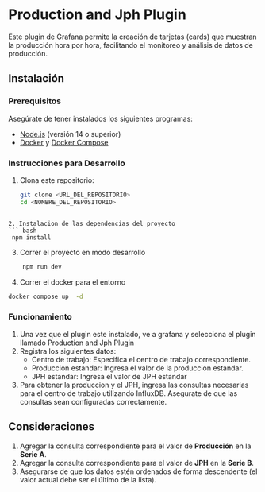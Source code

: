 # Production and Jph Plugin

Este plugin de Grafana permite la creación de tarjetas (cards) que muestran la producción hora por hora, facilitando el monitoreo y análisis de datos de producción.

## Instalación

### Prerequisitos

Asegúrate de tener instalados los siguientes programas:

- [Node.js](https://nodejs.org/) (versión 14 o superior)
- [Docker](https://www.docker.com/) y [Docker Compose](https://docs.docker.com/compose/)

### Instrucciones para Desarrollo

1. Clona este repositorio:
   ```bash
   git clone <URL_DEL_REPOSITORIO>
   cd <NOMBRE_DEL_REPOSITORIO>
  ```

2. Instalacion de las dependencias del proyecto
  ``` bash
   npm install 
   ```

3. Correr el proyecto en modo desarrollo 
``` bash
    npm run dev  
 ```

4. Correr el docker para el entorno
``` bash
docker compose up  -d
```


### Funcionamiento

1. Una vez que el plugin este instalado, ve a grafana y selecciona el plugin llamado Production and Jph Plugin
2. Registra los siguientes datos: 
    - Centro de trabajo: Especifica el centro de trabajo correspondiente.
    - Produccion estandar: Ingresa el valor de la produccion estandar.
    - JPH estandar: Ingresa el valor de JPH estandar 
3. Para obtener la produccion y el JPH, ingresa las consultas necesarias para el centro de trabajo utilizando InfluxDB. Asegurate de que las consultas sean configuradas correctamente.



## Consideraciones

1. Agregar la consulta correspondiente para el valor de **Producción** en la **Serie A**.
2. Agregar la consulta correspondiente para el valor de **JPH** en la **Serie B**.
3. Asegurarse de que los datos estén ordenados de forma descendente (el valor actual debe ser el último de la lista).
